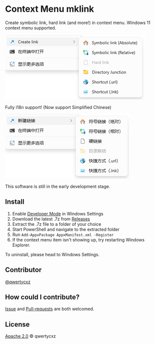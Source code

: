 # Context Menu mklink

Create symbolic link, hard link (and more!) in context menu. Windows 11 context menu supported.

![Screenshot to English](assets/English.png)

Fully i18n support! (Now support Simplified Chinese)

![Screenshot to Chinese](assets/Chinese.png)

This software is still in the early development stage.

## Install

1. Enable [Developer Mode](https://learn.microsoft.com/en-us/windows/apps/get-started/developer-mode-features-and-debugging) in Windows Settings
2. Download the latest .7z from [Releases](https://github.com/qwertycxz/ContextMenu-mklink/releases)
3. Extract the .7z file to a folder of your choice
4. Start PowerShell and navigate to the extracted folder
5. Run `Add-AppxPackage AppxManifest.xml -Register`
6. If the context menu item isn't showing up, try restarting Windows Explorer.

To uninstall, please head to Windows Settings.

## Contributor

[@qwertycxz](https://github.com/qwertycxz)

## How could I contribute?

[Issue](https://github.com/qwertycxz/ContextMenu-mklink/issues) and [Pull-requests](https://github.com/qwertycxz/ContextMenu-mklink/pulls) are both welcomed.

## License

[Apache 2.0](LICENSE) © qwertycxz

